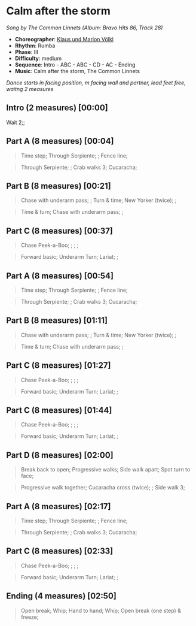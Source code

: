 # Calm after the storm
*Song by The Common Linnets (Album: Bravo Hits 86, Track 28)*

* **Choreographer**: [Klaus und Marion Völkl](mailto:kundmv@t-online.de "Klaus & Marion Völkl")
* **Rhythm**: Rumba
* **Phase**: III
* **Difficulty**: medium
* **Sequence**: Intro - ABC - ABC - CD - AC - Ending
* **Music**: Calm after the storm, The Common Linnets

*Dance starts in facing position, m facing wall and partner, lead feet free, waitng 2 measures*

## Intro (2 measures) [00:00]

Wait 2;;

## Part A (8 measures) [00:04]

> Time step; Through Serpiente; ; Fence line;

> Through Serpiente; ; Crab walks 3; Cucaracha;

## Part B (8 measures) [00:21]

> Chase with underarm pass; ; Turn & time; New Yorker (twice); ;

> Time & turn; Chase with underarm pass; ;

## Part C (8 measures) [00:37]

> Chase Peek-a-Boo; ; ; ;

> Forward basic; Underarm Turn; Lariat; ;

## Part A (8 measures) [00:54]

> Time step; Through Serpiente; ; Fence line;

> Through Serpiente; ; Crab walks 3; Cucaracha;

## Part B (8 measures) [01:11]

> Chase with underarm pass; ; Turn & time; New Yorker (twice); ;

> Time & turn; Chase with underarm pass; ;

## Part C (8 measures) [01:27]

> Chase Peek-a-Boo; ; ; ;

> Forward basic; Underarm Turn; Lariat; ;

## Part C (8 measures) [01:44]

> Chase Peek-a-Boo; ; ; ;

> Forward basic; Underarm Turn; Lariat; ;

## Part D (8 measures) [02:00]

> Break back to open; Progressive walks; Side walk apart; Spot turn to face;

> Progressive walk together; Cucaracha cross (twice); ; Side walk 3;

## Part A (8 measures) [02:17]

> Time step; Through Serpiente; ; Fence line;

> Through Serpiente; ; Crab walks 3; Cucaracha;

## Part C (8 measures) [02:33]

> Chase Peek-a-Boo; ; ; ;

> Forward basic; Underarm Turn; Lariat; ;

## Ending (4 measures) [02:50]

> Open break; Whip; Hand to hand; Whip; Open break (one step) & freeze;
